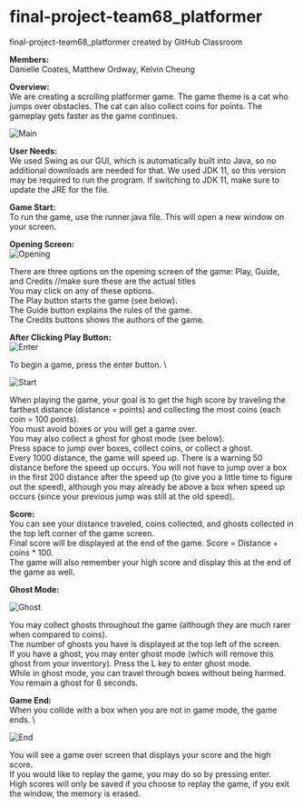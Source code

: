 # final-project-team68_platformer
final-project-team68_platformer created by GitHub Classroom

**Members:** \
Danielle Coates, Matthew Ordway, Kelvin Cheung

**Overview:** \
We are creating a scrolling platformer game. The game theme is a cat who jumps over obstacles. The cat can also collect coins for points. The gameplay gets faster as the game continues.

![Main](https://raw.githubusercontent.com/UPenn-CIT599/final-project-team68_platformer/master/game1%20basic.gif?token=ANWOM6IA4EEPA7SLEWPUDF256RWI6)

**User Needs:** \
We used Swing as our GUI, which is automatically built into Java, so no additional downloads are needed for that.  We used JDK 11, so this version may be required to run the program. If switching to JDK 11, make sure to update the JRE for the file.

**Game Start:** \
To run the game, use the runner.java file.  This will open a new window on your screen.

**Opening Screen:** \
![Opening](https://github.com/UPenn-CIT599/final-project-team68_platformer/blob/master/Opening_Screen.PNG)

There are three options on the opening screen of the game: Play, Guide, and Credits //make sure these are the actual titles \
You may click on any of these options. \
The Play button starts the game (see below). \
The Guide button explains the rules of the game. \
The Credits buttons shows the authors of the game. 

**After Clicking Play Button:** \
![Enter](https://github.com/UPenn-CIT599/final-project-team68_platformer/blob/master/Enter.PNG)

To begin a game, press the enter button. \

![Start](https://github.com/UPenn-CIT599/final-project-team68_platformer/blob/master/Game_Start.PNG)

When playing the game, your goal is to get the high score by traveling the farthest distance (distance = points) and collecting the most coins (each coin = 100 points). \
You must avoid boxes or you will get a game over. \
You may also collect a ghost for ghost mode (see below). \
Press space to jump over boxes, collect coins, or collect a ghost. \
Every 1000 distance, the game will speed up. There is a warning 50 distance before the speed up occurs. You will not have to jump over a box in the first 200 distance  after the speed up (to give you a little time to figure out the speed), although you may already be above a box when speed up occurs (since your previous jump was still at the old speed). 

**Score:** \
You can see your distance traveled, coins collected, and ghosts collected in the top left corner of the game screen. \
Final score will be displayed at the end of the game. Score = Distance + coins * 100. \
The game will also remember your high score and display this at the end of the game as well.

**Ghost Mode:** 

![Ghost](https://raw.githubusercontent.com/UPenn-CIT599/final-project-team68_platformer/master/ghost.gif?token=ANWOM6OVYX63F57AGYYFNLK56RWMS)

You may collect ghosts throughout the game (although they are much rarer when compared to coins). \
The number of ghosts you have is displayed at the top left of the screen. \
If you have a ghost, you may enter ghost mode (which will remove this ghost from your inventory).
Press the L key to enter ghost mode. \
While in ghost mode, you can travel through boxes without being harmed. \
You remain a ghost for 6 seconds.

**Game End:** \
When you collide with a box when you are not in game mode, the game ends. \

![End](https://github.com/UPenn-CIT599/final-project-team68_platformer/blob/master/Game_Over.PNG)

You will see a game over screen that displays your score and the high score. \
If you would like to replay the game, you may do so by pressing enter. \
High scores will only be saved if you choose to replay the game, if you exit the window, the memory is erased.


